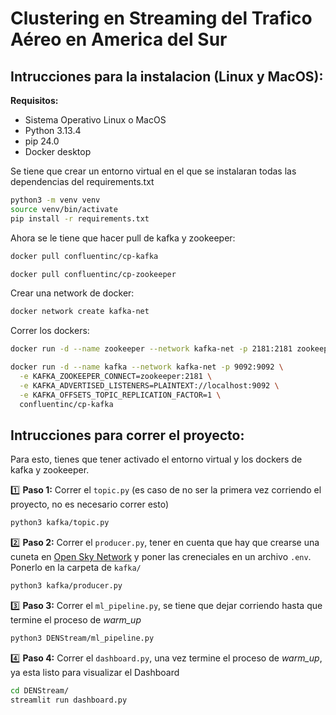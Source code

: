 # Clustering en Streaming del Trafico Aéreo en America del Sur

## Intrucciones para la instalacion (Linux y MacOS):

**Requisitos:**
* Sistema Operativo Linux o MacOS
* Python 3.13.4
* pip 24.0
* Docker desktop

Se tiene que crear un entorno virtual en el que se instalaran todas las dependencias del requirements.txt
```bash
python3 -m venv venv
source venv/bin/activate
pip install -r requirements.txt
```

Ahora se le tiene que hacer pull de kafka y zookeeper:
```bash
docker pull confluentinc/cp-kafka
```
```bash
docker pull confluentinc/cp-zookeeper
```

Crear una network de docker:
```bash
docker network create kafka-net
```

Correr los dockers:
```bash
docker run -d --name zookeeper --network kafka-net -p 2181:2181 zookeeper
```
```bash
docker run -d --name kafka --network kafka-net -p 9092:9092 \
  -e KAFKA_ZOOKEEPER_CONNECT=zookeeper:2181 \
  -e KAFKA_ADVERTISED_LISTENERS=PLAINTEXT://localhost:9092 \
  -e KAFKA_OFFSETS_TOPIC_REPLICATION_FACTOR=1 \
  confluentinc/cp-kafka
```

## Intrucciones para correr el proyecto:

Para esto, tienes que tener activado el entorno virtual y los dockers de kafka y zookeeper.

1️⃣ **Paso 1:** Correr el `topic.py` (es caso de no ser la primera vez corriendo el proyecto, no es necesario correr esto)
```bash
python3 kafka/topic.py
```

2️⃣ **Paso 2:** Correr el `producer.py`, tener en cuenta que hay que crearse una cuneta en [Open Sky Network](https://opensky-network.org/) y poner las creneciales en un archivo `.env`. Ponerlo en la carpeta de `kafka/`
```bash
python3 kafka/producer.py
```

3️⃣ **Paso 3:** Correr el `ml_pipeline.py`, se tiene que dejar corriendo hasta que termine el proceso de *warm_up*
```bash
python3 DENStream/ml_pipeline.py
```

4️⃣ **Paso 4:** Correr el `dashboard.py`, una vez termine el proceso de *warm_up*, ya esta listo para visualizar el Dashboard
```bash
cd DENStream/
streamlit run dashboard.py
```
